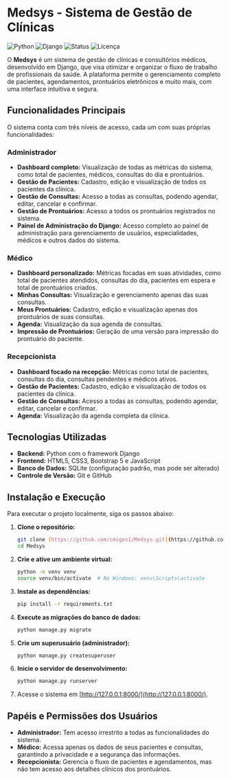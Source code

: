 # Medsys - Sistema de Gestão de Clínicas

![Python](https://img.shields.io/badge/Python-3.7%2B-blue.svg)
![Django](https://img.shields.io/badge/Django-3.2%2B-green.svg)
![Status](https://img.shields.io/badge/status-em%20desenvolvimento-yellow.svg)
![Licença](https://img.shields.io/badge/licen%C3%A7a-MIT-lightgrey.svg)

O **Medsys** é um sistema de gestão de clínicas e consultórios médicos, desenvolvido em Django, que visa otimizar e organizar o fluxo de trabalho de profissionais da saúde. A plataforma permite o gerenciamento completo de pacientes, agendamentos, prontuários eletrônicos e muito mais, com uma interface intuitiva e segura.

## Funcionalidades Principais

O sistema conta com três níveis de acesso, cada um com suas próprias funcionalidades:

### Administrador
- **Dashboard completo:** Visualização de todas as métricas do sistema, como total de pacientes, médicos, consultas do dia e prontuários.
- **Gestão de Pacientes:** Cadastro, edição e visualização de todos os pacientes da clínica.
- **Gestão de Consultas:** Acesso a todas as consultas, podendo agendar, editar, cancelar e confirmar.
- **Gestão de Prontuários:** Acesso a todos os prontuários registrados no sistema.
- **Painel de Administração do Django:** Acesso completo ao painel de administração para gerenciamento de usuários, especialidades, médicos e outros dados do sistema.

### Médico
- **Dashboard personalizado:** Métricas focadas em suas atividades, como total de pacientes atendidos, consultas do dia, pacientes em espera e total de prontuários criados.
- **Minhas Consultas:** Visualização e gerenciamento apenas das suas consultas.
- **Meus Prontuários:** Cadastro, edição e visualização apenas dos prontuários de suas consultas.
- **Agenda:** Visualização da sua agenda de consultas.
- **Impressão de Prontuários:** Geração de uma versão para impressão do prontuário do paciente.

### Recepcionista
- **Dashboard focado na recepção:** Métricas como total de pacientes, consultas do dia, consultas pendentes e médicos ativos.
- **Gestão de Pacientes:** Cadastro, edição e visualização de todos os pacientes da clínica.
- **Gestão de Consultas:** Acesso a todas as consultas, podendo agendar, editar, cancelar e confirmar.
- **Agenda:** Visualização da agenda completa da clínica.

## Tecnologias Utilizadas

- **Backend:** Python com o framework Django
- **Frontend:** HTML5, CSS3, Bootstrap 5 e JavaScript
- **Banco de Dados:** SQLite (configuração padrão, mas pode ser alterado)
- **Controle de Versão:** Git e GitHub

## Instalação e Execução

Para executar o projeto localmente, siga os passos abaixo:

1.  **Clone o repositório:**
    ```bash
    git clone [https://github.com/cmigos1/Medsys.git](https://github.com/cmigos1/Medsys.git)
    cd Medsys
    ```

2.  **Crie e ative um ambiente virtual:**
    ```bash
    python -m venv venv
    source venv/bin/activate  # No Windows: venv\Scripts\activate
    ```

3.  **Instale as dependências:**
    ```bash
    pip install -r requirements.txt
    ```

4.  **Execute as migrações do banco de dados:**
    ```bash
    python manage.py migrate
    ```

5.  **Crie um superusuário (administrador):**
    ```bash
    python manage.py createsuperuser
    ```

6.  **Inicie o servidor de desenvolvimento:**
    ```bash
    python manage.py runserver
    ```

7.  Acesse o sistema em [http://127.0.0.1:8000/](http://127.0.0.1:8000/).

## Papéis e Permissões dos Usuários

-   **Administrador:** Tem acesso irrestrito a todas as funcionalidades do sistema.
-   **Médico:** Acessa apenas os dados de seus pacientes e consultas, garantindo a privacidade e a segurança das informações.
-   **Recepcionista:** Gerencia o fluxo de pacientes e agendamentos, mas não tem acesso aos detalhes clínicos dos prontuários.

